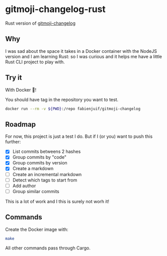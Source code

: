 # gitmoji-changelog-rust
Rust version of [gitmoji-changelog](https://github.com/frinyvonnick/gitmoji-changelog)

## Why
I was sad about the space it takes in a Docker container with the NodeJS version and I am learning Rust: so I was curious and it helps me have a little Rust CLI project to play with.

## Try it
With Docker 🐳!

You should have tag in the repository you want to test.
```sh
docker run --rm -v ${PWD}:/repo fabienjuif/gitmoji-changelog
```

## Roadmap
For now, this project is just a test I do.
But if I (or you) want to push this further:
 - [x] List commits betweens 2 hashes
 - [x] Group commits by "code"
 - [x] Group commits by version
 - [x] Create a markdown
 - [ ] Create an incremental markdown
 - [ ] Detect which tags to start from
 - [ ] Add author
 - [ ] Group similar commits

This is a lot of work and I this is surely not worh it!

## Commands
Create the Docker image with:
```sh
make
```

All other commands pass through Cargo.
